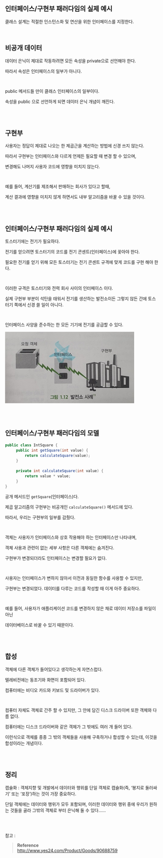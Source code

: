 ## 인터페이스/구현부 패러다임의 실제 예시

클래스 설계는 적절한 인스턴스화 및 연산을 위한 인터페이스를 지정한다.

<br/>

## 비공개 데이터

데이터 은닉이 제대로 작동하려면 모든 속성을 private으로 선언해야 한다.

따라서 속성은 인터페이스의 일부가 아니다.

<br/>

public 메서드들 만이 클래스 인터페이스의 일부이다.

속성을 public 으로 선언하게 되면 데이터 은닉 개념이 깨진다.

<br/><br/>

## 구현부

사용자는 정답이 제대로 나오는 한 제곱근을 계산하는 방법에 신경 쓰지 않는다.

따라서 구현부는 인터페이스와 다르게 언제든 필요할 때 변경 할 수 있으며, 

변경해도 나머지 사용자 코드에 영향을 미치지 않는다.

<br/>

예를 들어, 계산기를 제조해서 판매하는 회사가 있다고 할때, 

계산 결과에 영향을 미치지 않게 하면서도 내부 알고리즘을 바꿀 수 있을 것이다.

<br/><br/>

## 인터페이스/구현부 패러다임의 실제 예시

토스터기에는 전기가 필요하다.

전기를 얻으려면 토스터기의 코드를 전기 콘센트(인터페이스)에 꽂아야 한다.

필요한 전기를 얻기 위해 모든 토스터기는 전기 콘센트 규격에 맞게 코드를 구현 해야 한다.

<br/>

이러한 규격은 토스터기와 전력 회사 사이의 인터페이스 이다.

실제 구현부 부분이 석탄을 태워서 전기를 생산하는 발전소이든 그렇지 않든 간에 토스터기 쪽에서 신경 쓸 일이 아니다.

<br/>

인터페이스 사양을 준수하는 한 모든 기기에 전기를 공급할 수 있다.

![이미지](/img/사고프로세스3.PNG)

<br/><br/>

## 인터페이스/구현부 패러다임의 모델

```java
public class IntSquare {
	 public int getSquare(int value) {
		 return calculateSquare(value);
	 }

	 private int calculateSquare(int value) {
		 return value * value;
	 }
}
```

공개 메서드인 `getSquare`(인터페이스)다.

제곱 알고리즘의 구현부는 비공개인 `calculateSquare()` 메서드에 있다.

따라서, 우리는 구현부의 일부를 감췄다.

<br/>

객체는 사용자가 인터페이스와 상호 작용해야 하는 인터페이스만 나타내며, 

객체 사용과 관련이 없는 세부 사항은 다른 객체에는 숨겨진다.

구현부가 변경되더라도 인터페이스는 변경할 필요가 없다.

<br/>

사용자는 인터페이스가 변하지 않아서 이전과 동일한 함수를 사용할 수 있지만,

구현부는 변경되었다. 데이터를 다루는 코드를 작성할 때 이게 아주 중요하다.

<br/>

예를 들어, 사용자가 애플리케이션 코드를 변경하지 않은 채로 데이터 저장소를 파일이 아닌 

데이터베이스로 바꿀 수 있기 때문이다.

<br/><br/>

## 합성

객체에 다른 객체가 들어있다고 생각하는게 자연스럽다.

텔레비전에는 동조기와 화면이 포함되어 있다.

컴퓨터에는 비디오 카드와 키보드 및 드라이버가 있다.

<br/>

컴퓨터 자체도 객체로 간주 할 수 있지만, 그 안에 담긴 디스크 드라이버 또한 객체와 다름 없다.

컴퓨터에는 디스크 드라이버와 같은 객체가 그 밖에도 여러 개 들어 있다.

이런식으로 객체를 종종 그 밖의 객체들을 사용해 구축하거나 합성할 수 있는데, 이것을 합성이라는 개념이다.

<br/><br/>

## 정리

캡슐화 : 객체지향 및 개발에서 데이터와 행위를 단일 객체로 캡슐화(즉, ‘봉지로 둘러싸기’ 또는 ‘포장’)하는 것이 가장 중요하다. 

단일 객체에는 데이터와 행위가 모두 포함되며, 이러한 데이터와 행위 중에 우리가 원하는 것들을 골라 그밖의 객체로 부터 은닉해 둘 수 있다......

<br/><br/>

참고 : 

>**Reference** <br/>http://www.yes24.com/Product/Goods/90688759